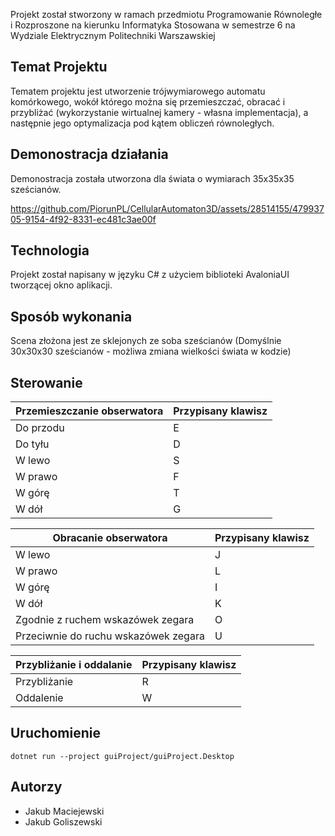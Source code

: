 Projekt został stworzony w ramach przedmiotu Programowanie Równoległe i Rozproszone na kierunku Informatyka Stosowana w semestrze 6 na Wydziale Elektrycznym Politechniki Warszawskiej

## Temat Projektu
Tematem projektu jest utworzenie trójwymiarowego automatu komórkowego, wokół którego można się przemieszczać, obracać i przybliżać (wykorzystanie wirtualnej kamery - własna implementacja), a następnie jego optymalizacja pod kątem obliczeń równoległych.

## Demonostracja działania
Demonostracja została utworzona dla świata o wymiarach 35x35x35 sześcianów.

https://github.com/PiorunPL/CellularAutomaton3D/assets/28514155/47993705-9154-4f92-8331-ec481c3ae00f



## Technologia
Projekt został napisany w języku C# z użyciem biblioteki AvaloniaUI tworzącej okno aplikacji.

## Sposób wykonania
Scena złożona jest ze sklejonych ze soba sześcianów (Domyślnie 30x30x30 sześcianów - możliwa zmiana wielkości świata w kodzie)


## Sterowanie 
| Przemieszczanie obserwatora | Przypisany klawisz |
| --- | --- |
| Do przodu | E |
| Do tyłu | D |
| W lewo | S |
| W prawo | F |
| W górę | T |
| W dół | G |

| Obracanie obserwatora | Przypisany klawisz |
| --- | --- |
| W lewo | J |
| W prawo | L |
| W górę | I |
| W dół | K |
| Zgodnie z ruchem wskazówek zegara | O |
| Przeciwnie do ruchu wskazówek zegara | U |

| Przybliżanie i oddalanie | Przypisany klawisz |
| --- | --- |
| Przybliżanie | R |
| Oddalenie | W |


## Uruchomienie
```dotnet
dotnet run --project guiProject/guiProject.Desktop
```

## Autorzy
- Jakub Maciejewski
- Jakub Goliszewski

